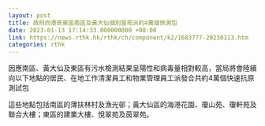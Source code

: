```yaml
---
layout: post
title: 政府向港島東區南區及黃大仙個別屋苑派約4萬個快測包
date: 2023-01-13 17:14:33.000000000 +08:00
link: https://news.rthk.hk/rthk/ch/component/k2/1683777-20230113.htm
categories: rthk
---
```


因應南區、黃大仙及東區有污水檢測結果呈陽性和病毒量相對較高，當局將會陸續向以下地點的居民、在地工作清潔員工和物業管理員工派發合共約4萬個快速抗原測試包

這些地點包括南區的薄扶林村及漁光邨；黃大仙區的海港花園、瓊山苑、瓊軒苑及聯合大樓；東區的建業大樓、悅翠苑及茵翠苑。
